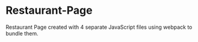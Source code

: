 # Restaurant-Page
Restaurant Page created with 4 separate JavaScript files using webpack to bundle them.